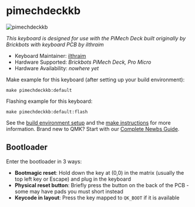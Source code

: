# pimechdeckkb

![pimechdeckkb](https://imgur.com/bilcFJu)

*This keyboard is designed for use with the PiMech Deck built originally by Brickbots with keyboard PCB by ilthraim*

* Keyboard Maintainer: [ilthraim](https://github.com/ilthraim)
* Hardware Supported: *Brickbots PiMech Deck, Pro Micro*
* Hardware Availability: *nowhere yet*

Make example for this keyboard (after setting up your build environment):

    make pimechdeckkb:default

Flashing example for this keyboard:

    make pimechdeckkb:default:flash

See the [build environment setup](https://docs.qmk.fm/#/getting_started_build_tools) and the [make instructions](https://docs.qmk.fm/#/getting_started_make_guide) for more information. Brand new to QMK? Start with our [Complete Newbs Guide](https://docs.qmk.fm/#/newbs).

## Bootloader

Enter the bootloader in 3 ways:

* **Bootmagic reset**: Hold down the key at (0,0) in the matrix (usually the top left key or Escape) and plug in the keyboard
* **Physical reset button**: Briefly press the button on the back of the PCB - some may have pads you must short instead
* **Keycode in layout**: Press the key mapped to `QK_BOOT` if it is available
